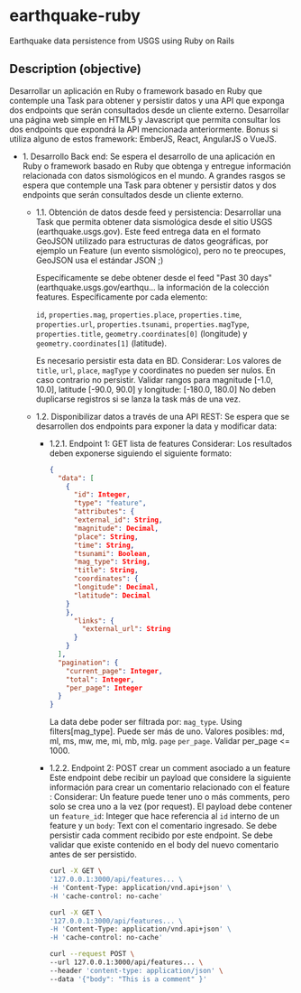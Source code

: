 # earthquake-ruby
Earthquake data persistence from USGS using Ruby on Rails

## Description (objective)
Desarrollar un aplicación en Ruby o framework basado en Ruby que contemple una Task para obtener y persistir datos y una API que exponga dos endpoints que serán consultados desde un cliente externo.
Desarrollar una página web simple en HTML5 y Javascript que permita consultar los dos endpoints que expondrá la API mencionada anteriormente.
Bonus si utiliza alguno de estos framework: EmberJS, React, AngularJS o VueJS.

* 1\. Desarrollo Back end:
  Se espera el desarrollo de una aplicación en Ruby o framework basado en Ruby que obtenga y entregue información relacionada con datos sismológicos en el mundo.
  A grandes rasgos se espera que contemple una Task para obtener y persistir datos y dos endpoints que serán consultados desde un cliente externo.

  * 1.1\. Obtención de datos desde feed y persistencia:
    Desarrollar una Task que permita obtener data sismológica desde el sitio USGS (earthquake.usgs.gov).
    Este feed entrega data en el formato GeoJSON utilizado para estructuras de datos geográficas, por ejemplo un Feature (un evento sismológico), pero no te preocupes, GeoJSON usa el estándar JSON ;)

    Específicamente se debe obtener desde el feed "Past 30 days" (earthquake.usgs.gov/earthqu... la información de la colección features. Específicamente por cada elemento:

    `id`, `properties.mag`, `properties.place`, `properties.time`, `properties.url`, `properties.tsunami`, `properties.magType`, `properties.title`, `geometry.coordinates[0]` (longitude) y `geometry.coordinates[1]` (latitude).

    Es necesario persistir esta data en BD. Considerar:
    Los valores de `title`, `url`, `place`, `magType` y coordinates no pueden ser nulos. En caso contrario no persistir.
    Validar rangos para magnitude [-1.0, 10.0], latitude [-90.0, 90.0] y longitude: [-180.0, 180.0]
    No deben duplicarse registros si se lanza la task más de una vez.

  * 1.2\. Disponibilizar datos a través de una API REST:
    Se espera que se desarrollen dos endpoints para exponer la data y modificar data:

    * 1.2.1\. Endpoint 1: GET lista de features
      Considerar:
      Los resultados deben exponerse siguiendo el siguiente formato:

      ```json
      {
        "data": [
          {
            "id": Integer,
            "type": "feature",
            "attributes": {
            "external_id": String,
            "magnitude": Decimal,
            "place": String,
            "time": String,
            "tsunami": Boolean,
            "mag_type": String,
            "title": String,
            "coordinates": {
            "longitude": Decimal,
            "latitude": Decimal
          }
          },
            "links": {
              "external_url": String
            }
          }
        ],
        "pagination": {
          "current_page": Integer,
          "total": Integer,
          "per_page": Integer
        }
      }
      ```

      La data debe poder ser filtrada por:
      `mag_type`. Using filters[mag_type]. Puede ser más de uno. Valores posibles: md, ml, ms, mw, me, mi, mb, mlg.
      `page`
      `per_page`. Validar per_page <= 1000.

    * 1.2.2\. Endpoint 2: POST crear un comment asociado a un feature
      Este endpoint debe recibir un payload que considere la siguiente información para crear un comentario relacionado con el feature :
      Considerar:
      Un feature puede tener uno o más comments, pero solo se crea uno a la vez (por request).
      El payload debe contener un `feature_id`: Integer que hace referencia al `id` interno de un feature y un `body`: Text con el comentario ingresado.
      Se debe persistir cada comment recibido por este endpoint.
      Se debe validar que existe contenido en el body del nuevo comentario antes de ser persistido.

      ```bash
      curl -X GET \
      '127.0.0.1:3000/api/features... \
      -H 'Content-Type: application/vnd.api+json' \
      -H 'cache-control: no-cache'
      ```
      ```bash
      curl -X GET \
      '127.0.0.1:3000/api/features... \
      -H 'Content-Type: application/vnd.api+json' \
      -H 'cache-control: no-cache'
      ```
      ```bash
      curl --request POST \
      --url 127.0.0.1:3000/api/features... \
      --header 'content-type: application/json' \
      --data '{"body": "This is a comment" }'
      ```
